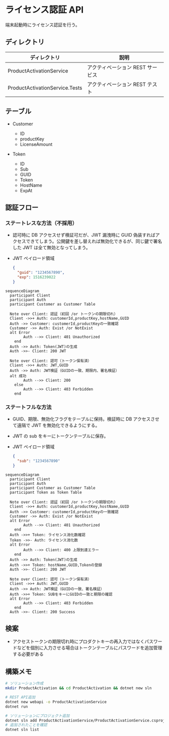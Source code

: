 # ライセンス認証 API

端末起動時にライセンス認証を行う。

## ディレクトリ

| ディレクトリ                   | 説明                             |
| ------------------------------ | -------------------------------- |
| ProductActivationService       | アクティベーション REST サービス |
| ProductActivationService.Tests | アクティベーション REST テスト   |

## テーブル

- Customer

  - ID
  - productKey
  - LicenseAmount

- Token
  - ID
  - Sub
  - GUID
  - Token
  - HostName
  - ExpAt

## 認証フロー

### ステートレスな方法（不採用）

- 認可時に DB アクセスせず検証可だが、JWT 漏洩時に GUID 偽装すればアクセスできてしまう。公開鍵を差し替えれば無効化できるが、同じ鍵で署名した JWT は全て無効となってしまう。

- JWT ペイロード領域
  ```json
  {
    "guid": "1234567890",
    "exp": 1516239022
  }
  ```

```mermaid
sequenceDiagram
  participant Client
  participant Auth
  participant Customer as Customer Table

  Note over Client: 認証（初回 /or トークンの期限切れ）
  Client ->>+ Auth: customerId,productKey,hostName,GUID
  Auth ->> Customer: customerId,productKeyの一致確認
  Customer ->> Auth: Exist /or NotExist
  alt Error
        Auth -->> Client: 401 Unauthorized
    end
  Auth ->> Auth: Token(JWT)の生成
  Auth ->>- Client: 200 JWT

  Note over Client: 認可（トークン保有済）
  Client ->>+ Auth: JWT,GUID
  Auth ->> Auth: JWT検証（GUIDの一致、期限内、署名検証）
  alt 成功
        Auth -->> Client: 200
    else
        Auth -->> Client: 403 Forbidden
    end
```

### ステートフルな方法

- GUID、期限、無効化フラグをテーブルに保持。検証時に DB アクセスさせて遠隔で JWT を無効化できるようにする。
- JWT の sub をキーにトークンテーブルに保存。

- JWT ペイロード領域
  ```json
  {
    "sub": "1234567890"
  }
  ```

```mermaid
sequenceDiagram
  participant Client
  participant Auth
  participant Customer as Customer Table
  participant Token as Token Table

  Note over Client: 認証（初回 /or トークンの期限切れ）
  Client ->>+ Auth: customerId,productKey,hostName,GUID
  Auth ->> Customer: customerId,productKeyの一致確認
  Customer ->> Auth: Exist /or NotExist
  alt Error
        Auth -->> Client: 401 Unauthorized
    end
  Auth ->>+ Token: ライセンス消化数確認
  Token ->>- Auth: ライセンス消化数
  alt Error
        Auth -->> Client: 400 上限到達エラー
    end
  Auth ->> Auth: Token(JWT)の生成
  Auth ->>+ Token: hostName,GUID,Tokenの登録
  Auth ->>- Client: 200 JWT

  Note over Client: 認可（トークン保有済）
  Client ->>+ Auth: JWT,GUID
  Auth ->> Auth: JWT検証（GUIDの一致、署名検証）
  Auth ->>+ Token: SUBをキーにGUIDの一致と期限の確認
  alt Error
        Auth -->> Client: 403 Forbidden
    end
  Auth ->>- Client: 200 Success
```

## 検案

- アクセストークンの期限切れ時にプロダクトキーの再入力ではなくパスワードなどを個別に入力させる場合はトークンテーブルにパスワードを追加管理する必要がある

## 構築メモ

```bash
# ソリューション作成
mkdir ProductActivation && cd ProductActivation && dotnet new sln

# REST API追加
dotnet new webapi -o ProductActivationService
dotnet run

# ソリューションにプロジェクト追加
dotnet sln add ProductActivationService/ProductActivationService.csproj
# 追加されたことを確認
dotnet sln list
```
